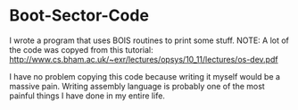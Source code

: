 # Boot-Sector-Code

I wrote a program that uses BOIS routines to print some stuff.
NOTE: A lot of the code was copyed from this tutorial:
http://www.cs.bham.ac.uk/~exr/lectures/opsys/10_11/lectures/os-dev.pdf

I have no problem copying this code because writing it myself would be a massive pain.
Writing assembly language is probably one of the most painful things I have done in
my entire life.
